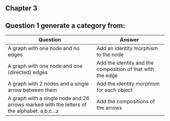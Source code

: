 ## Chapter 3
## Question 1 generate a category from:
|Question|Answer|
|-|-|
|A graph with one node and no edges|Add an identity morphism to the node|
|A graph with one node and one (directed) edges|Add the identity and the composition of that with the edge|
|A graph with 2 nodes and a single arrow between them|Add the identity morphism for each object|
|A graph with a single node and 26 arrows marked with the letters of the alphabet: a,b,c...z|Add the compositions of the arrows|
